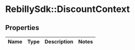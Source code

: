 # RebillySdk::DiscountContext

## Properties
Name | Type | Description | Notes
------------ | ------------- | ------------- | -------------


